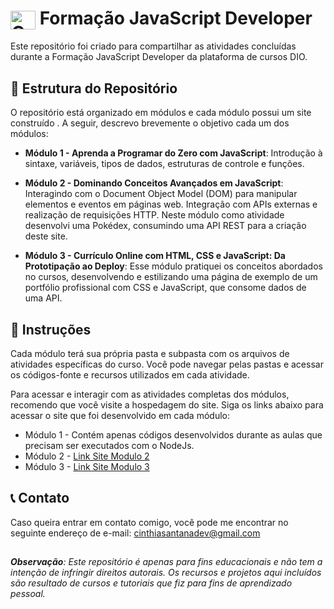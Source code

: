 # <img align="center" alt="CSS" height="30" width="40" src="https://cdn.jsdelivr.net/gh/devicons/devicon/icons/javascript/javascript-original.svg"> Formação JavaScript Developer

Este repositório foi criado para compartilhar as atividades concluídas durante a Formação JavaScript Developer da plataforma de cursos DIO.

## 📂 Estrutura do Repositório

O repositório está organizado em módulos e cada módulo possui um site construído . A seguir, descrevo brevemente o objetivo cada um dos módulos:

- **Módulo 1 - Aprenda a Programar do Zero com JavaScript**: Introdução à sintaxe, variáveis, tipos de dados, estruturas de controle e funções.  

- **Módulo 2 - Dominando Conceitos Avançados em JavaScript**: Interagindo com o Document Object Model (DOM) para manipular elementos e eventos em páginas web. Integração com APIs externas e realização de requisições HTTP. Neste módulo como atividade desenvolvi uma Pokédex, consumindo uma API REST para a criação deste site.

- **Módulo 3 - Currículo Online com HTML, CSS e JavaScript: Da Prototipação ao Deploy**: Esse módulo pratiquei os conceitos abordados no cursos, desenvolvendo e estilizando uma página de exemplo de um portfólio profissional com CSS e JavaScript, que consome dados de uma API.

## 📝 Instruções 

Cada módulo terá sua própria pasta e subpasta com os arquivos de atividades específicas do curso. Você pode navegar pelas pastas e acessar os códigos-fonte e recursos utilizados em cada atividade.

Para acessar e interagir com as atividades completas dos módulos, recomendo que você visite a hospedagem do site. Siga os links abaixo para acessar o site que foi desenvolvido em cada módulo:

- Módulo 1 - Contém apenas códigos desenvolvidos durante as aulas que precisam ser executados com o NodeJs.
- Módulo 2 - [Link Site Modulo 2](https://cinthiasantana.github.io/formacao-java-script-developer/Modulo2/pokedex/)
- Módulo 3 - [Link Site Modulo 3](https://cinthiasantana.github.io/formacao-java-script-developer/Modulo3/portfolio/)

## 📞 Contato
Caso queira entrar em contato comigo, você pode me encontrar no seguinte endereço de e-mail: cinthiasantanadev@gmail.com
##
###### **Observação**: Este repositório é apenas para fins educacionais e não tem a intenção de infringir direitos autorais. Os recursos e projetos aqui incluídos são resultado de cursos e tutoriais que fiz para fins de aprendizado pessoal.


